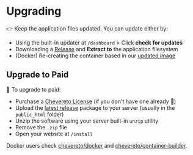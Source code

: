 # Upgrading

👉 Keep the application files updated. You can update either by:

* Using the built-in updater at `/dashboard` > Click **check for updates**
* Downloading a [Release](https://github.com/rodber/chevereto-free/releases) and **Extract to** the application filesystem
* (Docker) Re-creating the container based in our [updated image](https://github.com/rodber/chevereto-free/pkgs/container/chevereto-free-httpd-php)

## Upgrade to Paid

🤑 To upgrade to paid:

* Purchase a [Chevereto License](https://chevereto.com/pricing) (if you don't have one already 💖)
* Upload the [latest release](https://chevereto.com/panel/downloads) package to your server (usually in the `public_html` folder)
* Unzip the software using your server built-in `unzip` utility
* Remove the `.zip` file
* Open your website at `/install`

Docker users check [chevereto/docker](https://github.com/chevereto/docker) and [chevereto/container-builder](https://github.com/chevereto/container-builder).